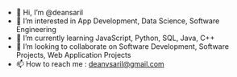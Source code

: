 - 👋 Hi, I’m @deansaril
- 👀 I’m interested in App Development, Data Science, Software Engineering 
- 🌱 I’m currently learning JavaScript, Python, SQL, Java, C++
- 💞️ I’m looking to collaborate on Software Development, Software Projects, Web Application Projects
- 📫 How to reach me : deanvsaril@gmail.com

<!---
deansaril/deansaril is a ✨ special ✨ repository because its `README.md` (this file) appears on your GitHub profile.
You can click the Preview link to take a look at your changes.
--->
